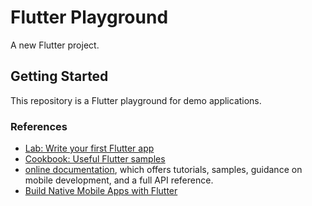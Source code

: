 # Flutter Playground

A new Flutter project.

## Getting Started

This repository is a Flutter playground for demo applications.

### References

- [Lab: Write your first Flutter app](https://flutter.io/docs/get-started/codelab)
- [Cookbook: Useful Flutter samples](https://flutter.io/docs/cookbook)
- [online documentation](https://flutter.io/docs), which offers tutorials,
samples, guidance on mobile development, and a full API reference.
- [Build Native Mobile Apps with Flutter](https://www.udacity.com/course/build-native-mobile-apps-with-flutter--ud905)
